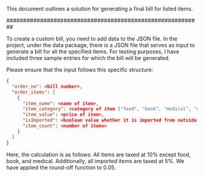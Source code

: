 This document outlines a solution for generating a final bill for listed items.

##########################################################

To create a custom bill, you need to add data to the JSON file. In the project, under the data package, there is a JSON file that serves as input to generate a bill for all the specified items. For testing purposes, I have included three sample entries for which the bill will be generated.

Please ensure that the input follows this specific structure:

```json
{
  "order_no": <bill number>,
  "order_items": [
    {
      "item_name": <name of item>,
      "item_category": <category of item ["food", "book", "medical", "other"]>,
      "item_value": <price of item>,
      "isImported": <boolean value whether it is imported from outside or not>,
      "item_count": <number of items>
    }
  ]
}
```

Here, the calculation is as follows: All items are taxed at 10% except food, book, and medical. Additionally, all imported items are taxed at 5%. We have applied the round-off function to 0.05.
